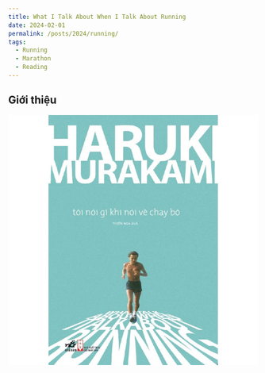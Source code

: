```yaml
---
title: What I Talk About When I Talk About Running
date: 2024-02-01
permalink: /posts/2024/running/
tags:
  - Running
  - Marathon
  - Reading
---
```


<head>
    <style type="text/css">
        figure{text-align: center;}
        math{text-align: center;}
    </style>
</head>

## Giới thiệu

<p align="center">
  <img src="/images/reading/toinoigikhinoivechaybo.jpg">
</p>